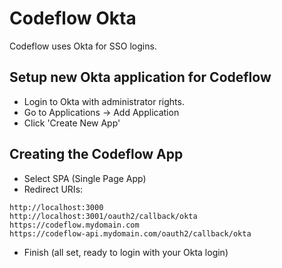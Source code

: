 # Codeflow Okta
Codeflow uses Okta for SSO logins.

## Setup new Okta application for Codeflow
* Login to Okta with administrator rights.
* Go to Applications -> Add Application
* Click 'Create New App'

## Creating the Codeflow App
* Select SPA (Single Page App)
* Redirect URIs:
```
http://localhost:3000
http://localhost:3001/oauth2/callback/okta
https://codeflow.mydomain.com
https://codeflow-api.mydomain.com/oauth2/callback/okta
``` 
* Finish (all set, ready to login with your Okta login)


